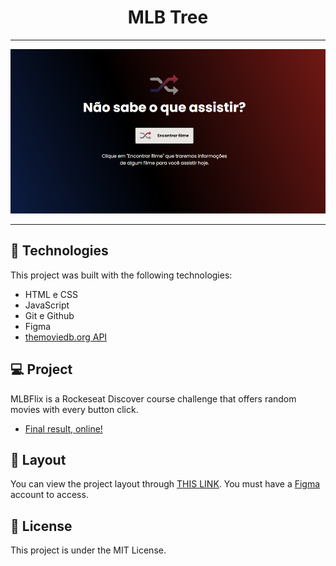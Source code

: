 <h1 align="center">MLB Tree</h1>

---

![MLB Flix](.github/MLBFlix.png)

---

## 🚀 Technologies

This project was built with the following technologies:

- HTML e CSS
- JavaScript
- Git e Github
- Figma
- [themoviedb.org API](https://developer.themoviedb.org/docs/getting-started)

## 💻 Project

MLBFlix is a Rockeseat Discover course challenge that offers random movies with every button click.

- [Final result, online!](https://mlbflix.vercel.app/)

## 🔖 Layout

You can view the project layout through [THIS LINK](https://www.figma.com/community/file/1241111569594636891). You must have a [Figma](https://figma.com) account to access.

## :memo: License

This project is under the MIT License.
